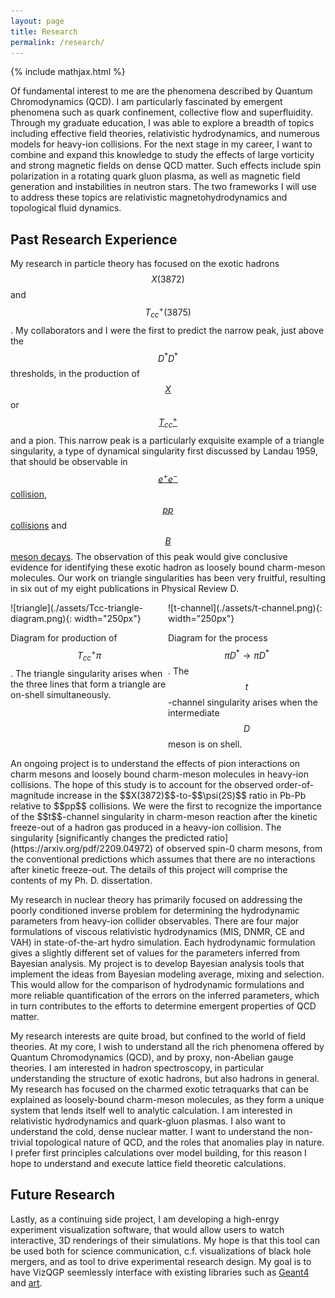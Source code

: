 ```yaml
---
layout: page
title: Research
permalink: /research/
---
```

{% include mathjax.html %}

<div sytle="text-align: just;" markdown="1">
  Of fundamental interest to me are the phenomena described by Quantum Chromodynamics (QCD).
  I am particularly fascinated by emergent phenomena such as quark confinement, collective flow
  and superfluidity.
  Through my graduate education, I was able to explore a breadth of topics including effective
  field theories, relativistic hydrodynamics, and
  numerous models for heavy-ion collisions.
  For the next stage in my career, I want to combine and expand this knowledge to study the effects of large
  vorticity and strong magnetic fields on dense QCD matter.
  Such effects include spin polarization in a rotating quark gluon plasma, 
  as well as magnetic field generation and instabilities in neutron stars.
  The two frameworks I will use to address these topics are relativistic magnetohydrodynamics
  and topological fluid dynamics.
  
  Past Research Experience
  ------
  
  My research in particle theory has focused on the exotic hadrons $$X(3872)$$ and $$T_{cc}^+(3875)$$.
  My collaborators and I
  were the first to predict the narrow peak,
  just above the $$D^\ast D^\ast$$
  thresholds, in the production of 
  [$$X$$](https://doi.org/10.1103/PhysRevD.100.094006) or
  [$$T_{cc}^+$$](https://doi.org/10.1103/PhysRevD.106.034033)
  and a pion.
  This narrow peak is a particularly exquisite example of a triangle singularity, a type of
  dynamical singularity first discussed by Landau 1959,
  that should be observable in 
  [$$e^+e^-$$ collision](https://doi.org/10.1103/PhysRevD.100.031501),
  [$$pp$$ collisions](https://doi.org/10.1103/PhysRevD.100.094006) and
  [$$B$$ meson decays](https://doi.org/10.1103/PhysRevD.100.074028).
  The observation of this peak would give conclusive evidence for
  identifying these exotic hadron as loosely bound charm-meson molecules.
  Our work on triangle singularities has been very fruitful, resulting in six out of my eight publications in
  Physical Review D.
</div>

<div style="display: grid; grid-template-columns: 1fr 1fr;">
  <div style="text-align: just;" markdown="1">
  ![triangle](./assets/Tcc-triangle-diagram.png){: width="250px"}

  Diagram for production of $$T_{cc}^+\pi$$. 
  The triangle singularity arises when the three lines that form a triangle
  are on-shell simultaneously.
  </div>
  <div style="text-align: just;" markdown="1">
  ![t-channel](./assets/t-channel.png){: width="250px"}

  Diagram for the process $$\pi D^\ast \to \pi D^\ast$$.
  The $$t$$-channel singularity arises when the intermediate $$D$$ meson is on shell.
  </div>
</div>

<div style="text-align: just;" markdown="1">
  An ongoing project is to understand the effects of pion interactions on charm mesons and
  loosely bound charm-meson molecules in heavy-ion collisions.
  The hope of this study is to account for the observed order-of-magnitude increase in the
  $$X(3872)$$-to-$$\psi(2S)$$ ratio in
  Pb-Pb relative to $$pp$$ collisions.
  We were the first 
  to recognize the importance of the $$t$$-channel singularity in charm-meson reaction
  after the kinetic freeze-out of a hadron gas produced in a heavy-ion collision.
  The singularity 
  [significantly changes the predicted ratio](https://arxiv.org/pdf/2209.04972)
  of observed spin-0 charm mesons, from
  the conventional predictions which assumes that there are no interactions after kinetic freeze-out.
  The details of this project will comprise the contents of my Ph. D. dissertation.
  
  My research in nuclear theory has primarily focused on addressing the poorly conditioned
  inverse problem for determining the hydrodynamic parameters from heavy-ion collider observables.
  There are four major formulations of viscous relativistic hydrodynamics 
  (MIS, DNMR, CE and VAH)
  in state-of-the-art hydro simulation.
  Each hydrodynamic formulation gives a slightly different set of values for the parameters 
  inferred from Bayesian analysis.
  My project is to develop Bayesian analysis tools that implement the ideas from Bayesian modeling
  average, mixing and selection.
  This would allow for the comparison of hydrodynamic formulations and more reliable quantification of the
  errors on the inferred parameters,
  which in turn contributes to the efforts to determine emergent properties of QCD matter.
  
  
  My research interests are quite broad, but confined to the world of field theories.
  At my core, I wish to understand all the rich phenomena offered by Quantum
  Chromodynamics (QCD), and by proxy, non-Abelian gauge theories.
  I am interested in hadron spectroscopy, in particular understanding the structure of exotic hadrons, but also hadrons in general. 
  My research has focused on the charmed exotic tetraquarks that can be explained as
  loosely-bound charm-meson molecules, as they form a unique system that lends itself
  well to analytic calculation.
  I am interested in relativistic hydrodynamics and quark-gluon plasmas.
  I also want to understand the cold, dense nuclear matter.
  I want to understand the non-trivial topological nature of QCD, and the roles
  that anomalies play in nature.
  I prefer first principles calculations over model building, for this reason I hope
  to understand and execute lattice field theoretic calculations.
  
  ## Future Research
  
  Lastly, as a continuing side project, I am developing a high-enrgy experiment
  visualization software, that would allow users to watch interactive, 3D renderings
  of their simulations.
  My hope is that this tool can be used both for science communication, c.f.
  visualizations of black hole mergers, and as tool to drive experimental research
  design.
  My goal is to have VizQGP seemlessly interface with existing libraries such as
  [Geant4](https://geant4.web.cern.ch/) and [art](https://art.fnal.gov/).
</div>
